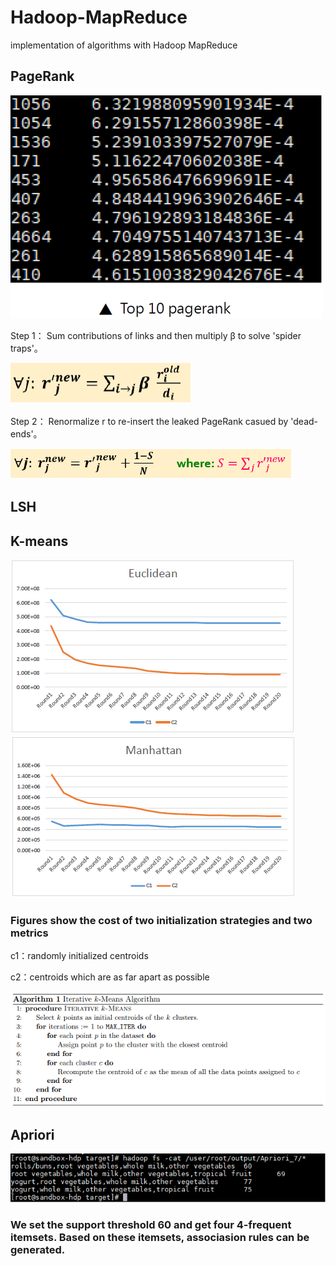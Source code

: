# Hadoop-MapReduce
implementation of algorithms with Hadoop MapReduce

## PageRank
![Top 10 PageRank](PageRank/Top10.PNG)

Step 1： Sum contributions of links and then multiply β to solve 'spider traps'。

![Step 1](PageRank/Step1.PNG)

Step 2： Renormalize r to re-insert the leaked PageRank casued by 'dead-ends'。

![Step 2](PageRank/Step2.PNG)

## LSH

## K-means
![Comparison](K-means/Comparison.PNG)
![Comparison_1](K-means/Comparison_1.PNG)

### Figures show the cost of two initialization strategies and two metrics 

c1：randomly initialized centroids

c2：centroids which are as far apart as possible

![K-means_algo](K-means/K-means_algo.PNG)


## Apriori
![result](Apriori/Apriori_result.PNG)

### We set the support threshold 60 and get four 4-frequent itemsets. Based on these itemsets, associasion rules can be generated.

